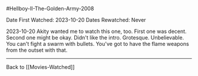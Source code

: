 #Hellboy-II-The-Golden-Army-2008

Date First Watched:  2023-10-20
Dates Rewatched:  Never

2023-10-20
Akity wanted me to watch this one, too.  First one was decent.  Second one might be okay.  Didn't like the intro.  Grotesque.  Unbelievable.  You can't fight a swarm with bullets.  You've got to have the flame weapons from the outset with that.

---
Back to [[Movies-Watched]]